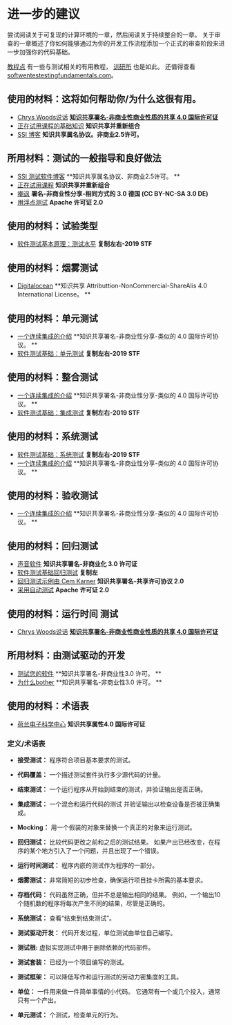 # 进一步的建议

尝试阅读关于可复现的计算环境的一章，然后阅读关于持续整合的一章。 关于审查的一章概述了你如何能够通过为你的开发工作流程添加一个正式的审查阶段来进一步加强你的代码基础。

[教程点](https://www.tutorialspoint.com/software_testing/) 有一些与测试相关的有用教程， [训研所](https://alan-turing-institute.github.io/rsd-engineeringcourse/ch03tests/01testingbasics.html) 也是如此。 还值得查看 [softwentestestingfundamentals.com](http://softwaretestingfundamentals.com)。

## 使用的材料：这将如何帮助你/为什么这很有用。

- [Chrys Woods说话](https://drive.google.com/file/d/1CBTAhCVixccui1DjeUT13qh6ga5SDXjl/view) [**知识共享署名-非商业性商业性质的共享 4.0 国际许可证**](https://chryswoods.com/main/copyright.html)
- [正在试用课程的基础知识](https://alan-turing-institute.github.io/rsd-engineeringcourse/ch03tests/01testingbasics.html) **知识共享并重新组合**
- [SSI 博客](https://www.software.ac.uk/resources/guides/testing-your-software?_ga=2.39233514.830272891.1552653652-1336468516.1531506806) **知识共享属名协议。非商业2.5许可。**

## 所用材料：测试的一般指导和良好做法

- [SSI 测试软件博客](https://www.software.ac.uk/resources/guides/testing-your-software?_ga=2.39233514.830272891.1552653652-1336468516.1531506806) **知识共享属名协议、非商业2.5许可。 **
- [正在试用课程](https://alan-turing-institute.github.io/rsd-engineeringcourse/ch03tests/03pytest.html) **知识共享并重新组合**
- [嘲讽](https://www.vogella.com/tutorials/Mockito/article.html) **署名-非商业性分享-相同方式的 3.0 德国 (CC BY-NC-SA 3.0 DE)**
- [用浮点测试](https://github.com/softwaresaved/automated_testing/blob/master/README.md) **Apache 许可证 2.0**

## 使用的材料：试验类型

- [软件测试基本原理：测试水平](http://softwaretestingfundamentals.com/software-testing-levels/) **复制左右-2019 STF**

## 使用的材料：烟雾测试

- [Digitalocean](https://www.digitalocean.com/community/tutorials/an-introduction-to-continuous-integration-delivery-and-deployment) **知识共享 Attributtion-NonCommercial-ShareAlis 4.0 International License。 **

## 使用的材料：单元测试

- [一个连续集成的介绍](https://www.digitalocean.com/community/tutorials/an-introduction-to-continuous-integration-delivery-and-deployment) **知识共享署名-非商业性分享-类似的 4.0 国际许可协议。 **
- [软件测试基础：单元测试](http://softwaretestingfundamentals.com/unit-testing/) **复制左右-2019 STF**

## 使用的材料：整合测试

- [一个连续集成的介绍](https://www.digitalocean.com/community/tutorials/an-introduction-to-continuous-integration-delivery-and-deployment) **知识共享署名-非商业性分享-类似的 4.0 国际许可协议。 **
- [软件测试基础：集成测试](http://softwaretestingfundamentals.com/integration-testing/) **复制左右-2019 STF**

## 使用的材料：系统测试

- [软件测试基础：系统测试](http://softwaretestingfundamentals.com/system-testing/) **复制左右-2019 STF**
- [一个连续集成的介绍](https://www.digitalocean.com/community/tutorials/an-introduction-to-continuous-integration-delivery-and-deployment) **知识共享署名-非商业性分享-类似的 4.0 国际许可协议。 **

## 使用的材料：验收测试
- [一个连续集成的介绍](https://www.digitalocean.com/community/tutorials/an-introduction-to-continuous-integration-delivery-and-deployment) **知识共享署名-非商业性分享-类似的 4.0 国际许可协议。 **

## 使用的材料：回归测试

- [声音软件](http://soundsoftware.ac.uk/unit-testing-why-bother/) **知识共享署名-非商业化 3.0 许可证**
- [软件测试基础回归测试](http://softwaretestingfundamentals.com/regression-testing/) **复制左**
- [回归测试示例由 Cem Karner](http://www.testingeducation.org/k04/RegressionExamples.htm) **知识共享署名-共享许可协议 2.0**
- [采用自动测试](https://github.com/softwaresaved/automated_testing/blob/master/README.md) **Apache 许可证 2.0**

## 使用的材料：运行时间 测试

- [Chrys Woods说话](https://drive.google.com/file/d/1CBTAhCVixccui1DjeUT13qh6ga5SDXjl/view) [**知识共享署名-非商业性商业性质的共享 4.0 国际许可证**](https://chryswoods.com/main/copyright.html)

## 所用材料：由测试驱动的开发

- [测试您的软件](https://software.ac.uk/resources/guides/testing-your-software) **知识共享署名-非商业性3.0 许可。 **
- [为什么bother](http://soundsoftware.ac.uk/unit-testing-why-bother/) **知识共享署名-非商业性3.0 许可。 **

## 使用的材料：术语表

- [荷兰电子科学中心](https://guide.esciencecenter.nl/#/best_practices/testing) **知识共享属性4.0 国际许可证**

### 定义/术语表

- **接受测试：** 程序符合项目基本要求的测试。

- **代码覆盖：** 一个描述测试套件执行多少源代码的计量。

- **结束测试：** 一个运行程序从开始到结束的测试，并验证输出是否正确。

- **集成测试：** 一个混合和运行代码的测试 并验证输出以检查设备是否被正确集成。

- **Mocking：** 用一个假装的对象来替换一个真正的对象来运行测试。

- **回归测试：** 比较代码更改之前和之后的测试结果。 如果产出已经改变，在程序的某个地方引入了一个问题，并且出现了一个错误。

- **运行时间测试：** 程序内嵌的测试作为程序的一部分。

- **烟雾测试：** 非常简短的初步检查，确保运行项目挂卡所需的基本要求。

- **存档代码：** 代码虽然正确，但并不总是输出相同的结果。 例如，一个输出10个随机数的程序将每次产生不同的结果，尽管是正确的。

- **系统测试：** 查看“结束到结束测试”。

- **测试驱动开发：** 代码开发过程，单位测试由单位自己编写。

- **测试根:** 虚拟实现测试中用于删除依赖的代码部件。

- **测试套装：** 已经为一个项目编写的测试。

- **测试框架：** 可以降低写作和运行测试的劳动力密集度的工具。

- **单位：** 一件用来做一件简单事情的小代码。 它通常有一个或几个投入，通常只有一个产出。

- **单元测试：** 个测试，检查单元的行为。
